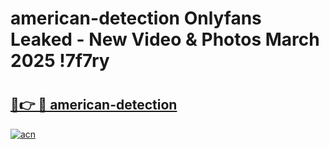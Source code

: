 # american-detection Onlyfans Leaked - New Video & Photos March 2025 !7f7ry

# <h2><a href="https://v1504l.iuczelnia.edu.pl?title=american-detection&ref=7f7ry">🔗👉 🔴 american-detection</a></h2>

[![acn](https://github.com/user-attachments/assets/0f9c940e-d8b0-45ae-aac7-cd30a18b3e1c)](https://v1504l.iuczelnia.edu.pl?title=american-detection&ref=7f7ry)

